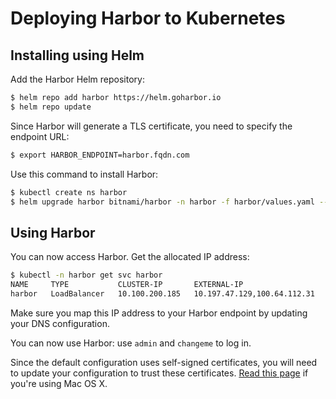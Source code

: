 # Deploying Harbor to Kubernetes

## Installing using Helm

Add the Harbor Helm repository:
```bash
$ helm repo add harbor https://helm.goharbor.io
$ helm repo update
```

Since Harbor will generate a TLS certificate, you need to specify the endpoint URL:
```bash
$ export HARBOR_ENDPOINT=harbor.fqdn.com
```

Use this command to install Harbor:
```bash
$ kubectl create ns harbor
$ helm upgrade harbor bitnami/harbor -n harbor -f harbor/values.yaml --set externalURL=https://$HARBOR_ENDPOINT --set service.tls.commonName=$HARBOR_ENDPOINT --version 3.1.3 --install
```

## Using Harbor

You can now access Harbor. Get the allocated IP address:
```bash
$ kubectl -n harbor get svc harbor
NAME     TYPE           CLUSTER-IP       EXTERNAL-IP                   PORT(S)                                     AGE
harbor   LoadBalancer   10.100.200.185   10.197.47.129,100.64.112.31   80:32276/TCP,443:30176/TCP,4443:31091/TCP   84m
```

Make sure you map this IP address to your Harbor endpoint
by updating your DNS configuration.

You can now use Harbor: use `admin` and `changeme` to log in.

Since the default configuration uses self-signed certificates, you will need
to update your configuration to trust these certificates.
[Read this page](https://tosbourn.com/getting-os-x-to-trust-self-signed-ssl-certificates/)
if you're using Mac OS X.
